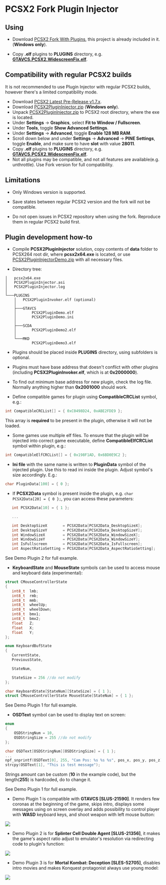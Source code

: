 # PCSX2 Fork Plugin Injector

## Using

 - Download [PCSX2 Fork With Plugins](https://github.com/ASI-Factory/PCSX2-Fork-With-Plugins/releases/tag/latest), this project is already included in it. (**Windows only**).

 - Copy **.elf** plugins to **PLUGINS** directory, e.g. **[GTAVCS.PCSX2.WidescreenFix.elf](https://thirteenag.github.io/wfp#gtavcs)**.

## Compatibility with regular PCSX2 builds

It is not recommended to use Plugin Injector with regular PCSX2 builds, however there's a limited compatibility mode.

 - Download [PCSX2 Latest Pre-Release v1.7.x](https://github.com/PCSX2/PCSX2/releases/).
 - Download [PCSX2PluginInjector.zip](https://github.com/ThirteenAG/PCSX2PluginInjector/releases/tag/latest) (**Windows only**).
 - Unpack [PCSX2PluginInjector.zip](https://github.com/ThirteenAG/PCSX2PluginInjector/releases/tag/latest) to PCSX2 root directory, where the exe is located.
 - Under **Settings** -> **Graphics**, select **Fit to Window / Fullscreen**.
 - Under **Tools**, toggle **Show Advanced Settings**.
 - Under **Settings** -> **Advanced**, toggle **Enable 128 MB RAM**.
 - Scroll down below and under **Settings** -> **Advanced** -> **PINE Settings**, toggle **Enable**, and make sure to have **slot** with value **28011**.
 - Copy **.elf** plugins to **PLUGINS** directory, e.g. **[GTAVCS.PCSX2.WidescreenFix.elf](https://thirteenag.github.io/wfp#gtavcs)**.
 - Not all plugins may be compatible, and not all features are available(e.g. unthrottle). Use Fork version for full compatibility.

## Limitations

 - Only Windows version is supported.

 - Save states between regular PCSX2 version and the fork will not be compatible.

 - Do not open issues in PCSX2 repository when using the fork. Reproduce them in regular PCSX2 build first.

## Plugin development how-to 

 - Compile **PCSX2PluginInjector** solution, copy contents of **data** folder to PCSX264 root dir, where **pcsx2x64.exe** is located, or use [PCSX2PluginInjectorDemo.zip](https://github.com/ThirteenAG/PCSX2PluginInjector/releases/download/latest/PCSX2PluginInjectorDemo.zip) with all necessary files.

 - Directory tree:

```
│   pcsx2x64.exe
│   PCSX2PluginInjector.asi
│   PCSX2PluginInjector.log
│
└───PLUGINS
    │   PCSX2PluginInvoker.elf (optional)
    │
    ├───GTAVCS
    │       PCSX2PluginDemo.elf
    │       PCSX2PluginDemo.ini
    │
    ├───SCDA
    │       PCSX2PluginDemo2.elf
    │
    └───MKD
            PCSX2PluginDemo3.elf			
```

 - Plugins should be placed inside **PLUGINS** directory, using subfolders is optional.

 - Plugins must have base address that doesn't conflict with other plugins (including **PCSX2PluginInvoker.elf**, which is at **0x2000000**).

 - To find out minimum base address for new plugin, check the log file. Normally anything higher than **0x2001000** should work.

 - Define compatible games for plugin using **CompatibleCRCList** symbol, e.g.:
 ```c
 int CompatibleCRCList[] = { 0xC0498D24, 0xABE2FDE9 };
 ```
 This array is **required** to be present in the plugin, otherwise it will not be loaded.

 - Some games use multiple elf files. To ensure that the plugin will be injected into correct game executable, define **CompatibleElfCRCList** symbol within plugin, e.g.:

```c
int CompatibleElfCRCList[] = { 0x198F1AD, 0x6BD0E9C2 };
```

 - **Ini file** with the same name is written to **PluginData** symbol of the injected plugin. Use this to read ini inside the plugin. Adjust symbol's size accordingly. E.g.:
 ```c
 char PluginData[100] = { 0 };
 ```

 - If **PCSX2Data** symbol is present inside the plugin, e.g. `char PCSX2Data[20] = { 0 };`, you can access these parameters:
 ```c
    int PCSX2Data[10] = { 1 };

    ...

    int DesktopSizeX       = PCSX2Data[PCSX2Data_DesktopSizeX];
    int DesktopSizeY       = PCSX2Data[PCSX2Data_DesktopSizeY];
    int WindowSizeX        = PCSX2Data[PCSX2Data_WindowSizeX];
    int WindowSizeY        = PCSX2Data[PCSX2Data_WindowSizeY];
    int IsFullscreen       = PCSX2Data[PCSX2Data_IsFullscreen];
    int AspectRatioSetting = PCSX2Data[PCSX2Data_AspectRatioSetting];
```
See Demo Plugin 2 for full example.

 - **KeyboardState** and **MouseState** symbols can be used to access mouse and keyboard data (experimental):
 ```c
struct CMouseControllerState
{
    int8_t	lmb;
    int8_t	rmb;
    int8_t	mmb;
    int8_t	wheelUp;
    int8_t	wheelDown;
    int8_t	bmx1;
    int8_t	bmx2;
    float   Z;
    float   X;
    float   Y;
};

enum KeyboardBufState
{
    CurrentState,
    PreviousState,

    StateNum,

    StateSize = 256 //do not modify
};

char KeyboardState[StateNum][StateSize] = { 1 };
struct CMouseControllerState MouseState[StateNum] = { 1 };
```
 See Demo Plugin 1 for full example.

 - **OSDText** symbol can be used to display text on screen:
```c
enum
{
    OSDStringNum = 10,
    OSDStringSize = 255 //do not modify
};

char OSDText[OSDStringNum][OSDStringSize] = { 1 };
...
npf_snprintf(OSDText[0], 255, "Cam Pos: %s %s %s", pos_x, pos_y, pos_z);
strcpy(OSDText[1], "This is test message");
```
Strings amount can be custom (**10** in the example code), but the length(**255**) is hardcoded, do to change it. 

See Demo Plugin 1 for full example.

- Demo Plugin 1 is compatible with **GTAVCS [SLUS-21590]**. It renders few coronas at the beginning of the game, skips intro, displays some messages using on screen overlay and adds possibility to control player with **WASD** keyboard keys, and shoot weapon with left mouse button:

![](https://i.imgur.com/eECJWlQ.png)

- Demo Plugin 2 is for **Splinter Cell Double Agent [SLUS-21356]**, it makes the game's aspect ratio adjust to emulator's resolution via redirecting code to plugin's function:

![](https://i.imgur.com/nYdAUp2.png)

- Demo Plugin 3 is for **Mortal Kombat: Deception [SLES-52705]**, disables intro movies and makes Konquest protagonist always use young model:

![](https://i.imgur.com/VWptXcv.png)
